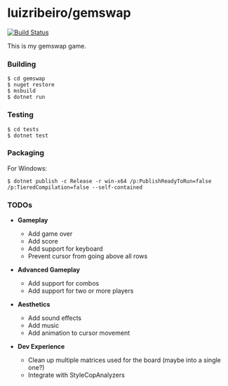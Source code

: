 # luizribeiro/gemswap

[![Build Status](https://travis-ci.com/luizribeiro/gemswap.svg?token=Y5WyECQyFrzmKkJLsCaK&branch=master)](https://travis-ci.com/luizribeiro/gemswap)

This is my gemswap game.

### Building

```
$ cd gemswap
$ nuget restore
$ msbuild
$ dotnet run
```

### Testing

```
$ cd tests
$ dotnet test
```

### Packaging

For Windows:

```
$ dotnet publish -c Release -r win-x64 /p:PublishReadyToRun=false /p:TieredCompilation=false --self-contained
```

### TODOs

* **Gameplay**
  * Add game over
  * Add score
  * Add support for keyboard
  * Prevent cursor from going above all rows

* **Advanced Gameplay**
  * Add support for combos
  * Add support for two or more players

* **Aesthetics**
  * Add sound effects
  * Add music
  * Add animation to cursor movement

* **Dev Experience**
  * Clean up multiple matrices used for the board (maybe into a single one?)
  * Integrate with StyleCopAnalyzers
